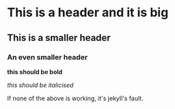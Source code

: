 ---
---

# This is a header and it is big

## This is a smaller header

### An even smaller header

**this should be bold**

*this should be italicised*

If none of the above is working, it's jekyll's fault.

